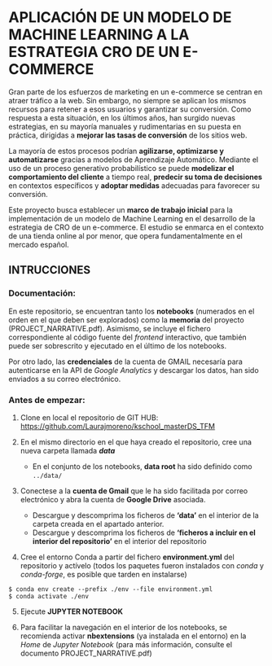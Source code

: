 # APLICACIÓN DE UN MODELO DE MACHINE LEARNING A LA ESTRATEGIA CRO DE UN E-COMMERCE

Gran parte de los esfuerzos de marketing en un e-commerce se centran en atraer tráfico a la web. Sin embargo, no siempre se aplican los mismos recursos para retener a esos usuarios y garantizar su conversión. Como respuesta a esta situación, en los últimos años, han surgido nuevas estrategias, en su mayoría manuales y rudimentarias en su puesta en práctica, dirigidas a **mejorar las tasas de conversión** de los sitios web.

La mayoría de estos procesos podrían **agilizarse, optimizarse y automatizarse** gracias a modelos de Aprendizaje Automático. Mediante el uso de un proceso generativo probabilístico se puede **modelizar el comportamiento del cliente** a tiempo real, **predecir su toma de decisiones** en contextos específicos y **adoptar medidas** adecuadas para favorecer su conversión.

Este proyecto busca establecer un **marco de trabajo inicial** para la implementación de un modelo de Machine Learning en el desarrollo de la estrategia de CRO de un e-commerce. El estudio se enmarca en el contexto de una tienda online al por menor, que opera fundamentalmente en el mercado español.

## INTRUCCIONES

### Documentación:

En este repositorio, se encuentran tanto los **notebooks** (numerados en el orden en el que deben ser explorados) como la **memoria** del proyecto (PROJECT_NARRATIVE.pdf). Asimismo, se incluye el fichero correspondiente al código fuente del *frontend* interactivo, que también puede ser sobrescrito y ejecutado en el último de los notebooks. 

Por otro lado, las **credenciales** de la cuenta de GMAIL necesaría para autenticarse en la API de *Google Analytics* y descargar los datos, han sido enviados a su correo electrónico. 

### Antes de empezar:

1.	Clone en local el repositorio de GIT HUB: https://github.com/Laurajmoreno/kschool_masterDS_TFM

2.	En el mismo directorio en el que haya creado el repositorio, cree una nueva carpeta llamada ***data***
	- En el conjunto de los notebooks, **data root** ha sido definido como `../data/`

3.	Conectese a la **cuenta de Gmail** que le ha sido facilitada por correo electrónico y abra la cuenta de **Google Drive** asociada.
	- Descargue y descomprima los ficheros de **‘data’** en el interior de la carpeta creada en el apartado anterior.
	- Descargue y descomprima los ficheros de **‘ficheros a incluir en el interior del repositorio’** en el interior del repositorio

4.	Cree el entorno Conda a partir del fichero **environment.yml** del repositorio y actívelo (todos los paquetes fueron instalados con *conda* y *conda-forge*, es posible que tarden en instalarse)
```
$ conda env create --prefix ./env --file environment.yml
$ conda activate ./env
```
		

5.	Ejecute **JUPYTER NOTEBOOK**

6.	Para facilitar la navegación en el interior de los notebooks, se recomienda activar **nbextensions** (ya instalada en el entorno) en la *Home* de *Jupyter Notebook* (para más información, consulte el documento PROJECT_NARRATIVE.pdf)



